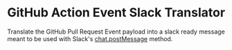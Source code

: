 # GitHub Action Event Slack Translator
Translate the GitHub Pull Request Event payload into a slack ready message meant to be used with Slack's [chat.postMessage](https://api.slack.com/methods/chat.postMessage) method.
